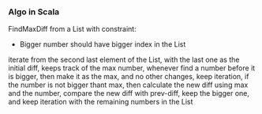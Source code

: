 ### Algo in Scala

FindMaxDiff from a List with constraint:
 - Bigger number should have bigger index in the List

iterate from the second last element of the List, with the last one as the initial diff, keeps track 
of the max number, whenever find a number before it is bigger, then make it as the max, and no other 
changes, keep iteration, if the number is not bigger thant max, then calculate the new diff using max
and the number, compare the new diff with prev-diff, keep the bigger one, and keep iteration with the
remaining numbers in the List

